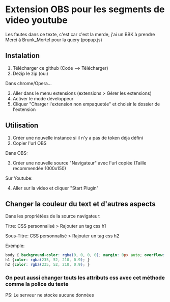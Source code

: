 # Extension OBS pour les segments de video youtube

Les fautes dans ce texte, c'est car c'est la merde, j'ai un BBK à prendre
Merci à Brunk_Mortel pour la query (popup.js)

## Instalation

1) Télécharger ce github (Code --> Télécharger)
2) Dezip le zip (oui)

Dans chrome/Opera...

3) Aller dans le menu extensions (extensions > Gérer les extensions)
4) Activer le mode développeur
5) Cliquer "Charger l'extension non empaquetée" et choisir le dossier de l'extension

## Utilisation

1) Créer une nouvelle instance si il n'y a pas de token déja défini
2) Copier l'url OBS

Dans OBS:

3) Créer une nouvelle source "Navigateur" avec l'url copiée (Taille recommendée 1000x150)

Sur Youtube:

4) Aller sur la video et cliquer "Start Plugin"

## Changer la couleur du text et d'autres aspects
Dans les propriétées de la source navigateur:


Titre: CSS personnalisé > Rajouter un tag css h1

Sous-Titre: CSS personnalisé > Rajouter un tag css h2


Exemple:
```css
body { background-color: rgba(0, 0, 0, 0); margin: 0px auto; overflow: hidden; }
h1 {color: rgba(235, 52, 210, 0.9); }
h2 {color: rgba(235, 52, 210, 0.9); }
```

### On peut aussi changer touts les attributs css avec cet méthode comme la police du texte
PS: Le serveur ne stocke aucune données
